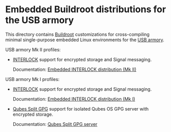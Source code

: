Embedded Buildroot distributions for the USB armory
===================================================

This directory contains [Buildroot](http://buildroot.uclibc.org/)
customizations for cross-compiling minimal single-purpose embedded Linux
environments for the [USB armory](https://github.com/f-secure-foundry/usbarmory).

USB armory Mk II profiles:

* [INTERLOCK](https://github.com/f-secure-foundry/interlock) support for encrypted
  storage and Signal messaging.

  Documentation: [Embedded INTERLOCK distribution (Mk II)](https://github.com/f-secure-foundry/usbarmory/blob/master/software/buildroot/README-INTERLOCK-mark-two.md)

USB armory Mk I profiles:

* [INTERLOCK](https://github.com/f-secure-foundry/interlock) support for encrypted
  storage and Signal messaging.

  Documentation: [Embedded INTERLOCK distribution (Mk I)](https://github.com/f-secure-foundry/usbarmory/blob/master/software/buildroot/README-INTERLOCK.md)

* [Qubes Split GPG](https://www.qubes-os.org/doc/split-gpg/) support for
  isolated Qubes OS GPG server with encrypted storage.

  Documentation: [Qubes Split GPG server](https://github.com/f-secure-foundry/usbarmory/blob/master/software/buildroot/README-Qubes_Split_GPG.md)
